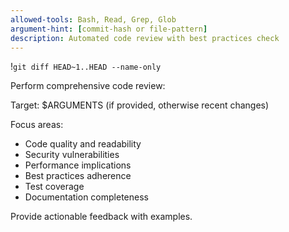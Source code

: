 ```yaml
---
allowed-tools: Bash, Read, Grep, Glob
argument-hint: [commit-hash or file-pattern]
description: Automated code review with best practices check
---
```


!`git diff HEAD~1..HEAD --name-only`

Perform comprehensive code review:

Target: $ARGUMENTS (if provided, otherwise recent changes)

Focus areas:
- Code quality and readability
- Security vulnerabilities
- Performance implications
- Best practices adherence
- Test coverage
- Documentation completeness

Provide actionable feedback with examples.
